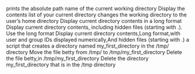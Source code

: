 prints the absolute path name of the current working directory
Display the contents list of your current directory
changes the working directory to the user’s home directory
Display current directory contents in a long format
 Display current directory contents, including hidden files (starting with .). Use the long format 
Display current directory contents,Long format,with user and group IDs displayed numerically,And hidden files (starting with .) 
a script that creates a directory named my_first_directory in the /tmp/ directory
Move the file betty from /tmp/ to /tmp/my_first_directory
Delete the file betty,in /tmp/my_first_directory 
Delete the directory my_first_directory that is in the /tmp directory
